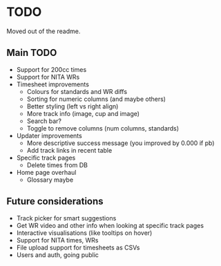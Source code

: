 # TODO
Moved out of the readme.

## Main TODO
- Support for 200cc times
- Support for NITA WRs
- Timesheet improvements
    - Colours for standards and WR diffs
    - Sorting for numeric columns (and maybe others)
    - Better styling (left vs right align)
    - More track info (image, cup and image)
    - Search bar?
    - Toggle to remove columns (num columns, standards)
- Updater improvements
    - More descriptive success message (you improved by 0.000 if pb)
    - Add track links in recent table
- Specific track pages
    - Delete times from DB
- Home page overhaul
    - Glossary maybe

## Future considerations
- Track picker for smart suggestions
- Get WR video and other info when looking at specific track pages
- Interactive visualisations (like tooltips on hover)
- Support for NITA times, WRs
- File upload support for timesheets as CSVs
- Users and auth, going public